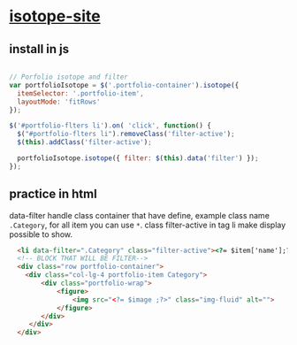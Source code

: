   # [isotope-site](https://isotope.metafizzy.co/)
  
  ## install in js
  ```js
  
  // Porfolio isotope and filter
  var portfolioIsotope = $('.portfolio-container').isotope({
    itemSelector: '.portfolio-item',
    layoutMode: 'fitRows'
  });

  $('#portfolio-flters li').on( 'click', function() {
    $("#portfolio-flters li").removeClass('filter-active');
    $(this).addClass('filter-active');

    portfolioIsotope.isotope({ filter: $(this).data('filter') });
  });
  
  ```

## practice in html
data-filter handle class container that have define, example class name `.Category`, for all item you can use `*`.
class filter-active in tag li make display possible to show.

```html
  <li data-filter=".Category" class="filter-active"><?= $item['name'];?></li>
  <!-- BLOCK THAT WILL BE FILTER-->
  <div class="row portfolio-container">
    <div class="col-lg-4 portfolio-item Category">
        <div class="portfolio-wrap">
            <figure>
                <img src="<?= $image ;?>" class="img-fluid" alt=""> 
            </figure> 
        </div>
     </div> 
  </div>
```

